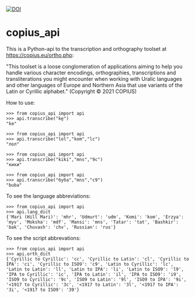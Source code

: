[![DOI](https://zenodo.org/badge/428920599.svg)](https://zenodo.org/badge/latestdoi/428920599)

# copius_api
This is a Python-api to the transcription and orthography toolset at https://copius.eu/ortho.php:  
  
"This toolset is a loose conglomeration of applications aiming to help you handle various character encodings, orthographies, transcriptions and transliterations you might encounter when working with Uralic languages and other languages of Europe and Northern Asia that use variants of the Latin or Cyrillic alphabet." (Copyright © 2021 COPIUS) 
  
How to use:

```
>>> from copius_api import api
>>> api.transcribe("ke̮")
"kɘ"
```
```
>>> from copius_api import api
>>> api.transcribe("lol","kom","lc")
"лол"
```
```
>>> from copius_api import api
>>> api.transcribe("kiki","mns","9c")
"кики"
```
```
>>> from copius_api import api
>>> api.transcribe("буба","mns","c9")
"buba"
```

To see the language abbreviations:

```
>>> from copius_api import api
>>> api.lang_dict
{'Mari (Hill Mari)': 'mhr', 'Udmurt': 'udm', 'Komi': 'kom', 'Erzya': 'myv', 'Moksha': 'mdf', 'Mansi': 'mns', 'Tatar': 'tat', 'Bashkir': 'bak', 'Chuvash': 'chv', 'Russian': 'rus'}
```

To see the script abbrevations:

```
>>> from copius_api import api
>>> api.orth_dict
{'Cyrillic to Cyrillic': 'cc', 'Cyrillic to Latin': 'cl', 'Cyrillic to IPA': 'ci', 'Cyrillic to ISO9': 'c9', 'Latin to Cyrillic': 'lc', 'Latin to Latin': 'll', 'Latin to IPA': 'li', 'Latin to ISO9': 'l9', 'IPA to Cyrillic': 'ic', 'IPA to Latin': 'il', 'IPA to ISO9': 'i9', 'ISO9 to Cyrillic': '9c', 'ISO9 to Latin': '9l', 'ISO9 to IPA': '9i', '<1917 to Cyrillic': '3c', '<1917 to Latin': '3l', '<1917 to IPA': '3i', '<1917 to ISO9': '39'}
```